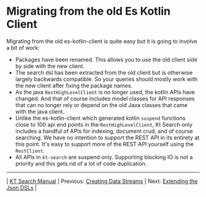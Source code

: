 # Migrating from the old Es Kotlin Client 

Migrating from the old es-kotlin-client is quite easy but it is going to involve a bit of work:

- Packages have been renamed. This allows you to use the old client side by side with the new client.
- The search dsl has been extracted from the old client but is otherwise largely backwards compatible. So your queries should mostly work with the new client after fixing the package names.
- As the java `RestHighLevelClient` is no longer used, the kotlin APIs have changed. And that of course includes model classes for API responses that can no longer rely or depend on the old Java classes that came with the java client.
- Unlike the es-kotlin-client which generated kotlin `suspend` functions close to 100 api end points in the `RestHighLevelClient`, Kt Search only includes a handful of APIs for indexing, document crud, and of course searching. We have no intention to support the REST API in its entirety at this point. It's easy to support more of the REST API yourself using the `RestClient`.
- All APIs in `kt-search` are suspend only. Supporting blocking IO is not a priority and this gets rid of a lot of code duplication.


---

| [KT Search Manual](README.md) | Previous: [Creating Data Streams](DataStreams.md) | Next: [Extending the Json DSLs](ExtendingTheDSL.md) |